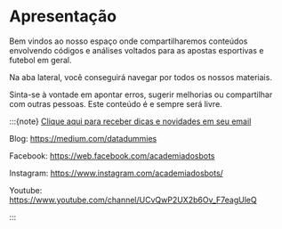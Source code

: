 # Apresentação

Bem vindos ao nosso espaço onde compartilharemos conteúdos envolvendo códigos e análises voltados para 
as apostas esportivas e futebol em geral.

Na aba lateral, você conseguirá navegar por todos os nossos materiais. 

Sinta-se à vontade em apontar erros, sugerir melhorias ou compartilhar com outras pessoas. Este conteúdo é e sempre será livre.

:::{note}
[Clique aqui para receber dicas e novidades em seu email](https://share.hsforms.com/1AcZmj6tOQlKuw_tkhznA0gciwyg)

Blog: https://medium.com/datadummies

Facebook: https://web.facebook.com/academiadosbots

Instagram: https://www.instagram.com/academiadosbots/

Youtube: https://www.youtube.com/channel/UCvQwP2UX2b6Ov_F7eagUleQ

:::

